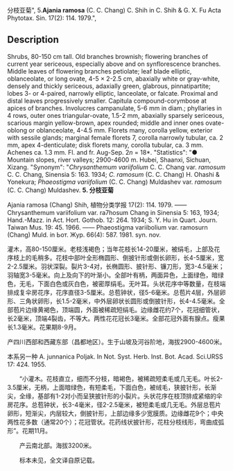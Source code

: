 分枝亚菊",
5.**Ajania ramosa** (C. C. Chang) C. Shih in C. Shih & G. X. Fu Acta Phytotax. Sin. 17(2): 114. 1979.",

## Description
Shrubs, 80-150 cm tall. Old branches brownish; flowering branches of current year sericeous, especially above and on synflorescence branches. Middle leaves of flowering branches petiolate; leaf blade elliptic, oblanceolate, or long ovate, 4-5 × 2-2.5 cm, abaxially white or gray-white, densely and thickly sericeous, adaxially green, glabrous, pinnatipartite; lobes 3- or 4-paired, narrowly elliptic, lanceolate, or falcate. Proximal and distal leaves progressively smaller. Capitula compound-corymbose at apices of branches. Involucres campanulate, 5-6 mm in diam.; phyllaries in 4 rows, outer ones triangular-ovate, 1.5-2 mm, abaxially sparsely sericeous, scarious margin yellow-brown, apex rounded; middle and inner ones ovate-oblong or oblanceolate, 4-4.5 mm. Florets many, corolla yellow, exterior with sessile glands; marginal female florets 7, corolla narrowly tubular, ca. 2 mm, apex 4-denticulate; disk florets many, corolla tubular, ca. 3 mm. Achenes ca. 1.3 mm. Fl. and fr. Aug-Sep. 2*n* = 18*.
  "Statistics": "● Mountain slopes, river valleys; 2900-4600 m. Hubei, Shaanxi, Sichuan, Xizang.
  "Synonym": "*Chrysanthemum variifolium* C. C. Chang var. *ramosum* C. C. Chang, Sinensia 5: 163. 1934; *C. ramosum* (C. C. Chang) H. Ohashi &amp; Yonekura; *Phaeostigma variifolium* (C. C. Chang) Muldashev var. *ramosum* (C. C. Chang) Muldashev.
**5. 分枝亚菊**

Ajania ramosa (Chang) Shih, 植物分类学报 17(2): 114. 1979. —— Chrysanthemum variifolium var. ra7hosum Chang in Sinensia 5: 163, 1934; Hand.-Mazz. in Act. Hort. Gothob. 12: 264. 1934; S. Y. Hu in Quart. Journ. Taiwan Mus. 19: 45. 1966. —— Phaeostigma variibolium var. ramosurn (Chang) Muld. in Ьот. Жур. 66(4): 587. 1981. syn. nov.

灌木，高80-150厘米。老枝浅褐色；当年花枝长14-20厘米，被绢毛，上部及花序枝上的毛稍多。花枝中部叶全形椭圆形、倒披针形或倒长卵形，长4-5厘米，宽2-2.5厘米。羽状深裂。裂片3-4对，长椭圆形、披针形、镰刀形，宽3-4.5毫米；羽轴宽3-5毫米。向上及向下的叶渐小。全部叶有柄，两面异色，上面绿色，暗绿色，无毛，下面白色或灰白色，被密厚绢毛。无叶耳。头状花序中等数量，在枝端排成复伞房花序，花序直径3-5厘米。总苞钟状，径5-6毫米。总苞片4层，外层卵形、三角状卵形，长1.5-2毫米，中外层卵状长圆形或倒披针形，长4-4.5毫米。全部苞片边缘黄褐色，顶端圆，外面被稀疏短绢毛。边缘雌花约7个，花冠细管状，长2毫米，顶端4裂齿，不等大。两性花花冠长3毫米。全部花冠外面有腺点。瘦果长1.3毫米。花果期8-9月。

产四川西部和西藏东部（昌都地区）。生于山坡及河谷阶地，海拔2900-4600米。

本系另一种 A. junnanica Poljak. In Not. Syst. Herb. Inst. Bot. Acad. Sci.URSS 17: 424. 1955.
<p style='text-indent:28px'>“小灌木。花枝直立，细而不分枝，暗褐色，被稀疏短柔毛或几无毛。叶长2-3.5厘米，无柄，上面暗绿色，有短柔毛，下面白色，被绒毛，狭披针形，长渐尖，全缘，基部有1-2对小而呈狭披针形的小裂片。头状花序在枝顶排成紧缩的伞房花序。总苞钟状，长3-4毫米，径2-2.5毫米，被短柔毛或几无毛。外层总苞片卵形，短渐尖，内层较大，倒披针形，上部边缘多少宽膜质。边缘雌花9个；中央两性花多数（通常20个）；花冠管状。花药线状披针形，花柱分枝线形，弯曲成弧形”。花期11月。
<p style='text-indent:28px'>产云南北部。海拔3200米。
<p style='text-indent:28px'>标本未见，全文译自原记载。
